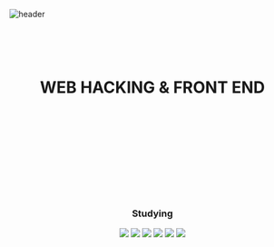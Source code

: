 ![header](https://capsule-render.vercel.app/api?text=hoyahoya0517&fontSize=60&type=soft&fontColor=FFFFFF&color=black)
<br>
<br>
<br>

<br>
<h1 align = "center">WEB HACKING & FRONT END</h1>
<br>
<br>
<br>
<br>
<br>
<br>
<br>
<br>
<br>

<h3 align = "center">Studying</h3>
<p align = "center">
<img src="https://img.shields.io/badge/Python-3766AB?style=flat-square&logo=Python&logoColor=white"/></a> <img src
="https://img.shields.io/badge/HTML-E34F26?style=flat-square&logo=Html5&logoColor=white"/></a> <img src
="https://img.shields.io/badge/CSS-1572B6?style=flat-square&logo=CSS3&logoColor=white"/></a> <img src
="https://img.shields.io/badge/JavaScript-F7DF1E?style=flat-square&logo=JavaScript&logoColor=white"/></a> <img src
="https://img.shields.io/badge/PHP-777BB4?style=flat-square&logo=PHP&logoColor=white"/></a> <img src
="https://img.shields.io/badge/MySQL-4479A1?style=flat-square&logo=MySQL&logoColor=white"/></a>
</p>
